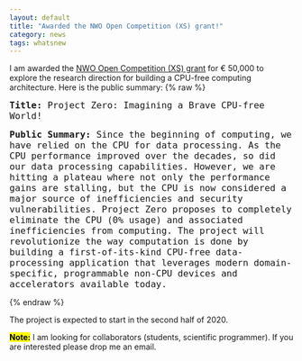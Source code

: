 ```yaml
---
layout: default
title: "Awarded the NWO Open Competition (XS) grant!"
category: news
tags: whatsnew
---
```

I am awarded the [NWO Open Competition (XS) grant](https://www.nwo.nl/en/news-and-events/news/2020/04/sixteen-groundbreaking-research-projects-launched-through-third-round-nwo-open-competition---xs.html) for € 50,000 to explore the research direction for building a CPU-free computing architecture. Here is the public summary:
{% raw %}
<style>
p.a {
  font-family: "Lucida Console", Monaco, monospace;
}
</style>

<p class="a"><font size = "3"><b>Title:</b> Project Zero: Imagining a Brave CPU-free World! </font><br/></p>

<p class="a"><font size = "3"> <b>Public Summary:</b> Since the beginning of computing, we have relied on the CPU for data processing. As the CPU performance improved over the decades, so did our data processing capabilities. However, we are hitting a plateau where not only the performance gains are stalling, but the CPU is now considered a major source of inefficiencies and security vulnerabilities. Project Zero proposes to completely eliminate the CPU (0% usage) and associated inefficiencies from computing. The project will revolutionize the way computation is done by building a first-of-its-kind CPU-free data-processing application that leverages modern domain-specific, programmable non-CPU devices and accelerators available today.</font><br/></p>
{% endraw %}

The project is expected to start in the second half of 2020. 

<mark><b>Note:</b></mark> I am looking for collaborators (students, scientific programmer). If you are interested please drop me an email. 

